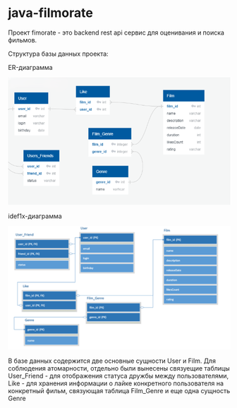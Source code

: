 # java-filmorate
Проект fimorate - это backend rest api сервис 
для оценивания и поиска фильмов.

Структура базы данных проекта: 
 

ER-диаграмма

![ER_diagram](https://github.com/DarthTapik/java-filmorate/blob/preparing-to-create-a-database/filmorate_db_er-diagram.png)

idef1x-диаграмма

![idef1x_diagram](https://github.com/DarthTapik/java-filmorate/blob/preparing-to-create-a-database/filmorate_db_idef1x-diagram.png)

В базе данных содержится две основные сущности User и Film.
Для соблюдения атомарности, отдельно 
были вынесены связуещие таблицы User_Friend - для отображения
статуса дружбы между пользователями,
Like - для хранения информации о лайке конкретного 
пользователя на конкретный фильм, связующая таблица Film_Genre и еще одна сущность Genre